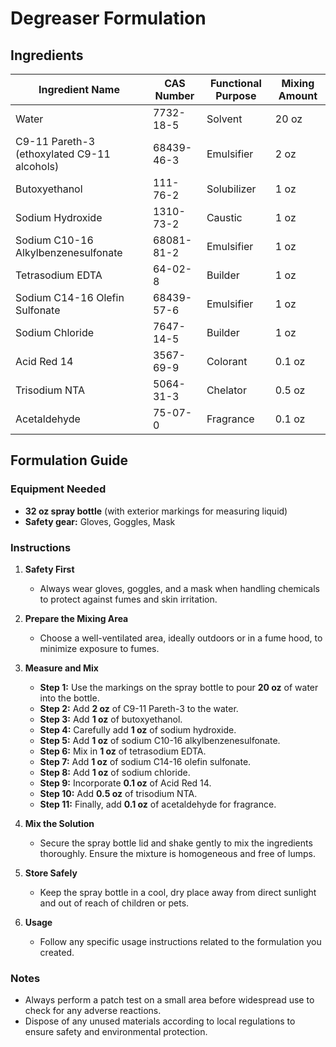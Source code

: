# Degreaser Formulation

## Ingredients

| Ingredient Name                             | CAS Number | Functional Purpose | Mixing Amount |
| ------------------------------------------- | ---------- | ------------------ | ------------- |
| Water                                       | 7732-18-5  | Solvent            | 20 oz         |
| C9-11 Pareth-3 (ethoxylated C9-11 alcohols) | 68439-46-3 | Emulsifier         | 2 oz          |
| Butoxyethanol                               | 111-76-2   | Solubilizer        | 1 oz          |
| Sodium Hydroxide                            | 1310-73-2  | Caustic            | 1 oz          |
| Sodium C10-16 Alkylbenzenesulfonate         | 68081-81-2 | Emulsifier         | 1 oz          |
| Tetrasodium EDTA                            | 64-02-8    | Builder            | 1 oz          |
| Sodium C14-16 Olefin Sulfonate              | 68439-57-6 | Emulsifier         | 1 oz          |
| Sodium Chloride                             | 7647-14-5  | Builder            | 1 oz          |
| Acid Red 14                                 | 3567-69-9  | Colorant           | 0.1 oz        |
| Trisodium NTA                               | 5064-31-3  | Chelator           | 0.5 oz        |
| Acetaldehyde                                | 75-07-0    | Fragrance          | 0.1 oz        |

## Formulation Guide

### Equipment Needed

- **32 oz spray bottle** (with exterior markings for measuring liquid)
- **Safety gear:** Gloves, Goggles, Mask

### Instructions

1. **Safety First**

   - Always wear gloves, goggles, and a mask when handling chemicals to protect against fumes and skin irritation.

2. **Prepare the Mixing Area**

   - Choose a well-ventilated area, ideally outdoors or in a fume hood, to minimize exposure to fumes.

3. **Measure and Mix**

   - **Step 1:** Use the markings on the spray bottle to pour **20 oz** of water into the bottle.
   - **Step 2:** Add **2 oz** of C9-11 Pareth-3 to the water.
   - **Step 3:** Add **1 oz** of butoxyethanol.
   - **Step 4:** Carefully add **1 oz** of sodium hydroxide.
   - **Step 5:** Add **1 oz** of sodium C10-16 alkylbenzenesulfonate.
   - **Step 6:** Mix in **1 oz** of tetrasodium EDTA.
   - **Step 7:** Add **1 oz** of sodium C14-16 olefin sulfonate.
   - **Step 8:** Add **1 oz** of sodium chloride.
   - **Step 9:** Incorporate **0.1 oz** of Acid Red 14.
   - **Step 10:** Add **0.5 oz** of trisodium NTA.
   - **Step 11:** Finally, add **0.1 oz** of acetaldehyde for fragrance.

4. **Mix the Solution**

   - Secure the spray bottle lid and shake gently to mix the ingredients thoroughly. Ensure the mixture is homogeneous and free of lumps.

5. **Store Safely**

   - Keep the spray bottle in a cool, dry place away from direct sunlight and out of reach of children or pets.

6. **Usage**
   - Follow any specific usage instructions related to the formulation you created.

### Notes

- Always perform a patch test on a small area before widespread use to check for any adverse reactions.
- Dispose of any unused materials according to local regulations to ensure safety and environmental protection.
